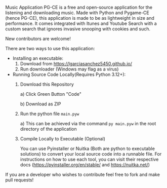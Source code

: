 Music Application PG-CE is a free and open-source application for the listening and downloading music. Made with Python and Pygame-CE (hence PG-CE), this application is made to be as lightweight in size and performance. It comes integrated with Itunes and Youtube Search with a custom search that ignores invasive snooping with cookies and such.

New contributors are welcome!

There are two ways to use this application: 
 * Installing an executable:
      1) Download from https://lgarciasanchez5450.github.io/
      2) Run downloader (Windows may flag as a virus)
 * Running Source Code Locally(Requires Python 3.12+):
      1) Download this Repository
         
         a) Click Green Button "Code"

         b) Download as ZIP

      3) Run the python file `main.pyw`

         a) This can be achieved via the command `py main.pyw` in the root directory of the application

      5) Compile Locally to Executable (Optional)

         You can use Pyinstaller or Nuitka (Both are python to executable solutions) to convert your local source code into a runnable file. For instructions on how to use each tool, you can visit their respective docs (https://pyinstaller.org/en/stable/ and https://nuitka.net/)


If you are a developer who wishes to contribute feel free to fork and make pull requests!
